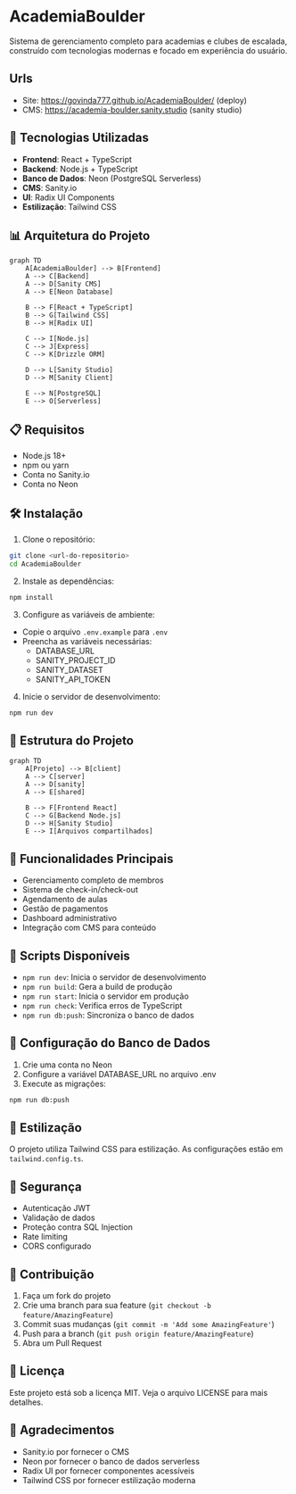 # AcademiaBoulder

Sistema de gerenciamento completo para academias e clubes de escalada, construído com tecnologias modernas e focado em experiência do usuário.

## Urls

- Site: https://govinda777.github.io/AcademiaBoulder/ (deploy)
- CMS: https://academia-boulder.sanity.studio (sanity studio)

## 🚀 Tecnologias Utilizadas

- **Frontend**: React + TypeScript
- **Backend**: Node.js + TypeScript
- **Banco de Dados**: Neon (PostgreSQL Serverless)
- **CMS**: Sanity.io
- **UI**: Radix UI Components
- **Estilização**: Tailwind CSS

## 📊 Arquitetura do Projeto

```mermaid
graph TD
    A[AcademiaBoulder] --> B[Frontend]
    A --> C[Backend]
    A --> D[Sanity CMS]
    A --> E[Neon Database]
    
    B --> F[React + TypeScript]
    B --> G[Tailwind CSS]
    B --> H[Radix UI]
    
    C --> I[Node.js]
    C --> J[Express]
    C --> K[Drizzle ORM]
    
    D --> L[Sanity Studio]
    D --> M[Sanity Client]
    
    E --> N[PostgreSQL]
    E --> O[Serverless]
```

## 📋 Requisitos

- Node.js 18+
- npm ou yarn
- Conta no Sanity.io
- Conta no Neon

## 🛠️ Instalação

1. Clone o repositório:
```bash
git clone <url-do-repositorio>
cd AcademiaBoulder
```

2. Instale as dependências:
```bash
npm install
```

3. Configure as variáveis de ambiente:
- Copie o arquivo `.env.example` para `.env`
- Preencha as variáveis necessárias:
  - DATABASE_URL
  - SANITY_PROJECT_ID
  - SANITY_DATASET
  - SANITY_API_TOKEN

4. Inicie o servidor de desenvolvimento:
```bash
npm run dev
```

## 📁 Estrutura do Projeto

```mermaid
graph TD
    A[Projeto] --> B[client]
    A --> C[server]
    A --> D[sanity]
    A --> E[shared]
    
    B --> F[Frontend React]
    C --> G[Backend Node.js]
    D --> H[Sanity Studio]
    E --> I[Arquivos compartilhados]
```

## 📱 Funcionalidades Principais

- Gerenciamento completo de membros
- Sistema de check-in/check-out
- Agendamento de aulas
- Gestão de pagamentos
- Dashboard administrativo
- Integração com CMS para conteúdo

## 🚀 Scripts Disponíveis

- `npm run dev`: Inicia o servidor de desenvolvimento
- `npm run build`: Gera a build de produção
- `npm run start`: Inicia o servidor em produção
- `npm run check`: Verifica erros de TypeScript
- `npm run db:push`: Sincroniza o banco de dados

## 📝 Configuração do Banco de Dados

1. Crie uma conta no Neon
2. Configure a variável DATABASE_URL no arquivo .env
3. Execute as migrações:
```bash
npm run db:push
```

## 🎨 Estilização

O projeto utiliza Tailwind CSS para estilização. As configurações estão em `tailwind.config.ts`.

## 🔐 Segurança

- Autenticação JWT
- Validação de dados
- Proteção contra SQL Injection
- Rate limiting
- CORS configurado

## 🤝 Contribuição

1. Faça um fork do projeto
2. Crie uma branch para sua feature (`git checkout -b feature/AmazingFeature`)
3. Commit suas mudanças (`git commit -m 'Add some AmazingFeature'`)
4. Push para a branch (`git push origin feature/AmazingFeature`)
5. Abra um Pull Request

## 📄 Licença

Este projeto está sob a licença MIT. Veja o arquivo LICENSE para mais detalhes.

## 🙏 Agradecimentos

- Sanity.io por fornecer o CMS
- Neon por fornecer o banco de dados serverless
- Radix UI por fornecer componentes acessíveis
- Tailwind CSS por fornecer estilização moderna
